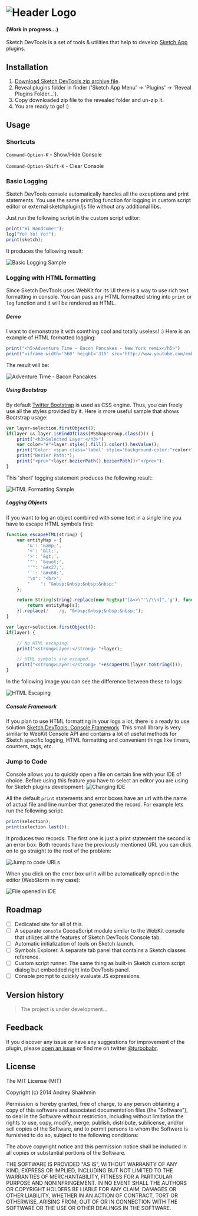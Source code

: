 ![Header Logo](https://raw.githubusercontent.com/turbobabr/sketch-devtools/master/docs/header_logo.png)
===============

#### (Work in progress...)
Sketch DevTools is a set of tools & utilities that help to develop [Sketch App](http://bohemiancoding.com/sketch/) plugins.

## Installation

1. [Download Sketch DevTools.zip archive file](https://github.com/turbobabr/sketch-devtools/blob/master/dist/Sketch%20DevTools.zip?raw=true).
2. Reveal plugins folder in finder ('Sketch App Menu' -> 'Plugins' -> 'Reveal Plugins Folder...').
3. Copy downloaded zip file to the revealed folder and un-zip it.
4. You are ready to go! :)

## Usage

### Shortcuts

`Command-Option-K` - Show/Hide Console

`Command-Option-Shift-K` - Clear Console

### Basic Logging

Sketch DevTools console automatically handles all the exceptions and print statements. You use the same print/log function for logging in custom script editor or external sketchplugin/js file without any additional libs.

Just run the following script in the custom script editor:

```JavaScript
print("Hi Handsome!");
log("Yo! Yo! Yo!");
print(sketch);
```

It produces the following result:

![Basic Logging Sample](https://raw.githubusercontent.com/turbobabr/sketch-devtools/master/docs/basic_logging_result.png)


### Logging with HTML formatting

Since Sketch DevTools uses WebKit for its UI there is a way to use rich text formatting in console. You can pass any HTML formatted string into `print` or `log` function and it will be rendered as HTML.

##### Demo

I want to demonstrate it with somthing cool and totally useless! :) Here is an example of HTML formatted logging:

```JavaScript
print("<h5>Adventure Time - Bacon Pancakes - New York remix</h5>")
print("<iframe width='560' height='315' src='http://www.youtube.com/embed/cUYSGojUuAU' frameborder='0' allowfullscreen></iframe>");
```

The result will be:

![Adventure Time - Bacon Pancakes](https://raw.githubusercontent.com/turbobabr/sketch-devtools/master/docs/jake_the_dog.png)

##### Using Bootstrap

By default [Twitter Bootstrap](http://getbootstrap.com/) is used as CSS engine. Thus, you can freely use all the styles provided by it. Here is more useful sample that shows Bootstrap usage:

```JavaScript
var layer=selection.firstObject();
if(layer && layer.isKindOfClass(MSShapeGroup.class())) {
    print("<h3>Selected Layer:</h3>")
    var color="#"+layer.style().fill().color().hexValue();
    print("Color: <span class='label' style='background-color:"+color+";'>"+color+"</span>")
    print("Bezier Path:");
    print("<pre>"+layer.bezierPath().bezierPath()+"</pre>");
}
```

This 'short' logging statement produces the following result:

![HTML Formatting Sample](https://raw.githubusercontent.com/turbobabr/sketch-devtools/master/docs/html_formatting_sample.png)

##### Logging Objects

If you want to log an object combined with some text in a single line you have to escape HTML symbols first:

```JavaScript
function escapeHTML(string) {
    var entityMap = {
        '&': '&amp;',
        '<': '&lt;',
        '>': '&gt;',
        '"': '&quot;',
        "'": '&#x27;',
        '`': '&#x60;',
        "\n": "<br>",
        "    ": "&nbsp;&nbsp;&nbsp;&nbsp;"
    };

    return String(string).replace(new RegExp("[&<>\"'\/\\n]",'g'), function (s) {
        return entityMap[s];
    }).replace(/    /g, "&nbsp;&nbsp;&nbsp;&nbsp;");
}

var layer=selection.firstObject();
if(layer) {

    // No HTML escaping.
    print("<strong>Layer:</strong> "+layer);

    // HTML symbols are escaped.
    print("<strong>Layer:</strong> "+escapeHTML(layer.toString()));
}
```

In the following image you can see the difference between these to logs:

![HTML Escaping](https://raw.githubusercontent.com/turbobabr/sketch-devtools/master/docs/html_escaping.png)

##### Console Framework

If you plan to use HTML formatting in your logs a lot, there is a ready to use solution [Sketch DevTools: Console Framework](https://github.com/turbobabr/sketch-devtools-console). This small library is very similar to WebKit Console API and contains a lot of useful methods for Sketch specific logging, HTML formatting and convenient things like timers, counters, tags, etc.


### Jump to Code

Console allows you to quickly open a file on certain line with your IDE of choice. Before using this feature you have to select an editor you are using for Sketch plugins development:
![Changing IDE](https://raw.githubusercontent.com/turbobabr/sketch-devtools/master/docs/change_ide.png)

All the default `print` statements and error boxes have an url with the name of actual file and line number that generated the record. For example lets run the following script:

```JavaScript
print(selection);
print(selection.last());
```

It produces two records. The first one is just a print statement the second is an error box. Both records have the previously mentioned URL you can click on to go straight to the root of the problem:

![Jump to code URLs](https://raw.githubusercontent.com/turbobabr/sketch-devtools/master/docs/jump_to_code_figure.png)

When you click on the error box url it will be automatically opned in the editor (WebStorm in my case):

![File opened in IDE](https://raw.githubusercontent.com/turbobabr/sketch-devtools/master/docs/jump_to_code_result.png)


## Roadmap

- [ ] Dedicated site for all of this.
- [ ] A separate `console` CocoaScript module similar to the WebKit console that utilizes all the features of Sketch DevTools Console tab.
- [ ] Automatic initialization of tools on Sketch launch.
- [ ] Symbols Explorer. A separate tab panel that contains a Sketch classes reference.
- [ ] Custom script runner. The same thing as built-in Sketch custom script dialog but embedded right into DevTools panel.
- [ ] Console prompt to quickly evaluate JS expressions.

## Version history

> The project is under development...

## Feedback

If you discover any issue or have any suggestions for improvement of the plugin, please [open an issue](https://github.com/turbobabr/sketch-devtools/issues) or find me on twitter [@turbobabr](http://twitter.com/turbobabr).

## License

The MIT License (MIT)

Copyright (c) 2014 Andrey Shakhmin

Permission is hereby granted, free of charge, to any person obtaining a copy of this software and associated documentation files (the "Software"), to deal in the Software without restriction, including without limitation the rights to use, copy, modify, merge, publish, distribute, sublicense, and/or sell copies of the Software, and to permit persons to whom the Software is furnished to do so, subject to the following conditions:

The above copyright notice and this permission notice shall be included in all copies or substantial portions of the Software.

THE SOFTWARE IS PROVIDED "AS IS", WITHOUT WARRANTY OF ANY KIND, EXPRESS OR IMPLIED, INCLUDING BUT NOT LIMITED TO THE WARRANTIES OF MERCHANTABILITY, FITNESS FOR A PARTICULAR PURPOSE AND NONINFRINGEMENT. IN NO EVENT SHALL THE AUTHORS OR COPYRIGHT HOLDERS BE LIABLE FOR ANY CLAIM, DAMAGES OR OTHER LIABILITY, WHETHER IN AN ACTION OF CONTRACT, TORT OR OTHERWISE, ARISING FROM, OUT OF OR IN CONNECTION WITH THE SOFTWARE OR THE USE OR OTHER DEALINGS IN THE SOFTWARE.